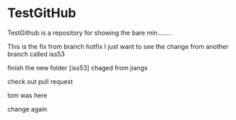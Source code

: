 # TestGitHub

TestGithub is a repository for showing the bare min........

This is the fix from branch hotfix
I just want to see the change from another branch called iss53

finish the new folder [iss53]
chaged from jiangx

check out pull request

tom was here

change again
